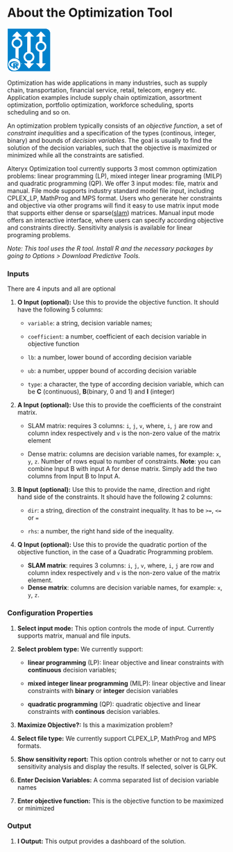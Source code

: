 # About the Optimization Tool

<img src="../OptimizationIcon.png" width=100 height=100 />



Optimization has wide applications in many industries, such as supply chain, transportation, financial service, retail, telecom, engery etc. Application examples include supply chain optimization, assortment optimization, portfolio optimization, workforce scheduling, sports scheduling and so on.

An optimization problem typically consists of an _objective function_, a set of _constraint inequlities_  and a specification of the types (continous, integer, binary) and bounds of _decision variables_.  The goal is usually to find the solution of the decision variables, such that the objective is maximized or minimized while all the constraints are satisfied. 

Alteryx Optimization tool currently supports 3 most common optimization problems: linear programming (LP), mixed integer linear programing (MILP) and quadratic programming (QP).  We offer 3 input modes: file, matrix and manual. File mode supports industry standard model file input, including CPLEX_LP, MathProg and MPS format. Users who generate her constraints and objective via other programs will find it easy to use matrix input mode that supports either dense or sparse([slam](https://cran.r-project.org/web/packages/slam/slam.pdf)) matrices. Manual input mode offers an interactive interface, where users can specify according objective and constraints directly. Sensitivity analysis is available for linear programing problems. 


_Note: This tool uses the R tool. Install R and the necessary packages by going to Options > Download Predictive Tools._

### Inputs

There are 4 inputs and all are optional

1. __O Input (optional):__ Use this to provide the objective function. It should have the following 5 columns:

     - `variable`: a string, decision variable names;
     -  `coefficient`: a number, coefficient of each decision variable in objective function

     - `lb`: a number, lower bound of according decision variable

     - `ub`: a number, uppper bound of according decision variable

     - `type`: a character,  the type of according decision variable, which can be __C__ (continuous), __B__(binary, 0 and 1) and __I__ (integer)
2. __A Input (optional):__ Use this to provide the coefficients of the constraint matrix.

    - SLAM matrix: requires 3 columns: `i`, `j`, `v`, where, `i`, `j` are row and column index respectively and `v` is the non-zero value of the matrix element

    - Dense matrix: columns are decision variable names, for example: `x`, `y`, `z`. Number of rows equal to number of constraints. __Note__: you can combine Input B with input A for dense matrix. Simply add the two columns from Input B to Input A.

  
3. __B Input (optional):__ Use this to provide the name, direction and right hand side of the constraints. It should have the following 2 columns:

    - `dir`: a string, direction of the constraint inequality. It has to be `>=`, `<=` or `=`

    - `rhs`: a number, the right hand side of the inequality. 
4. __Q Input (optional):__ Use this to provide the quadratic portion of the objective function, in the case of a Quadratic Programming problem.

    - __SLAM matrix__: requires 3 columns: `i`, `j`, `v`, where, `i`, `j` are row and column index respectively and `v` is the non-zero value of the matrix element.
    - __Dense matrix__: columns are decision variable names, for example: `x`, `y`, `z`. 

### Configuration Properties

1. __Select input mode:__ This option controls the mode of input. Currently supports matrix, manual and file inputs.
2. __Select problem type:__ We currently support:

    -  __linear programming__ (LP): linear objective and linear constraints with __continuous__ decision variables;

    - __mixed integer linear programming__ (MILP): linear objective and linear constraints with __binary__ or __integer__ decision variables

    - __quadratic programming__ (QP): quadratic objective and linear constraints with __continous__ decision variables.
3. __Maximize Objective?:__ Is this a maximization problem?
4. __Select file type:__ We currently support CLPEX_LP, MathProg and MPS formats.
5. __Show sensitivity report:__ This option controls whether or not to carry out sensitivity analysis and display the results. If selected, solver is GLPK.
6. __Enter Decision Variables:__ A comma separated list of decision variable names
7. __Enter objective function:__ This is the objective function to be maximized or minimized

### Output

1. __I Output:__ This output provides a dashboard of the solution.
